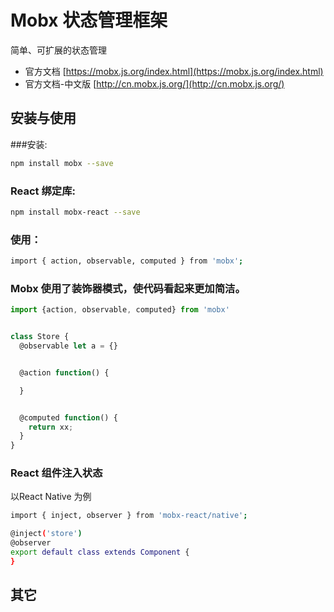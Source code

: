 # Mobx 状态管理框架

简单、可扩展的状态管理

* 官方文档 [https://mobx.js.org/index.html](https://mobx.js.org/index.html)
* 官方文档-中文版 [http://cn.mobx.js.org/](http://cn.mobx.js.org/)

## 安装与使用

###安装: 

```sh
npm install mobx --save
```

### React 绑定库:

```sh
npm install mobx-react --save 
```
### 使用：

```sh
import { action, observable, computed } from 'mobx';

```

### Mobx 使用了装饰器模式，使代码看起来更加简洁。

```js
import {action, observable, computed} from 'mobx'


class Store {
  @observable let a = {}


  @action function() {

  }


  @computed function() {
    return xx;
  }
}
```
### React 组件注入状态

以React Native 为例

```sh
import { inject, observer } from 'mobx-react/native';

@inject('store')
@observer
export default class extends Component {
}
```

## 其它


